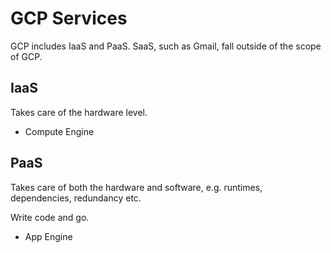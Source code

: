 # GCP Services

GCP includes IaaS and PaaS. SaaS, such as Gmail, fall outside of the scope of GCP.

## IaaS

Takes care of the hardware level.

- Compute Engine

## PaaS

Takes care of both the hardware and software, e.g. runtimes, dependencies, redundancy etc.

Write code and go.

- App Engine
